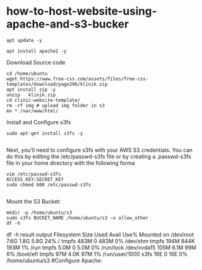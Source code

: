 # how-to-host-website-using-apache-and-s3-bucker
```
apt update -y
```
```
apt install apache2 -y
```
Download Source code 
```
cd /home/ubuntu
wget https://www.free-css.com/assets/files/free-css-templates/download/page296/klinik.zip
apt install zip -y
unzip   klinik.zip
cd clinic-website-template/
rm -rf img # upload img folder in s3
mv * /var/www/html/
```
Install and Configure s3fs
```
sudo apt-get install s3fs -y 
 
```
Next, you'll need to configure s3fs with your AWS S3 credentials. You can do this by editing the /etc/passwd-s3fs file or by creating a .passwd-s3fs file in your home directory with the following forma
```
vim /etc/passwd-s3fs
ACCESS_KEY:SECRET_KEY
sudo chmod 600 /etc/passwd-s3fs


```


Mount the S3 Bucket:
```
mkdir -p /home/ubuntu/s3
sudo s3fs BUCKET_NAME /home/ubuntu/s3 -o allow_other
df -h

```
df -h result output 
Filesystem      Size  Used Avail Use% Mounted on
/dev/root       7.6G  1.8G  5.8G  24% /
tmpfs           483M     0  483M   0% /dev/shm
tmpfs           194M  844K  193M   1% /run
tmpfs           5.0M     0  5.0M   0% /run/lock
/dev/xvda15     105M  6.1M   99M   6% /boot/efi
tmpfs            97M  4.0K   97M   1% /run/user/1000
s3fs             16E     0   16E   0% /home/ubuntu/s3
#Configure Apache:
